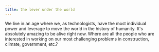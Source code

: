 ```yaml
---
title: the lever under the world
---
```


We live in an age where we, as technologists, have the most individual power and leverage to move the world in the history of humanity. It's absolutely amazing to be alive right now. Where are all the people who are interested in working on our most challenging problems in construction, climate, government, etc.?
